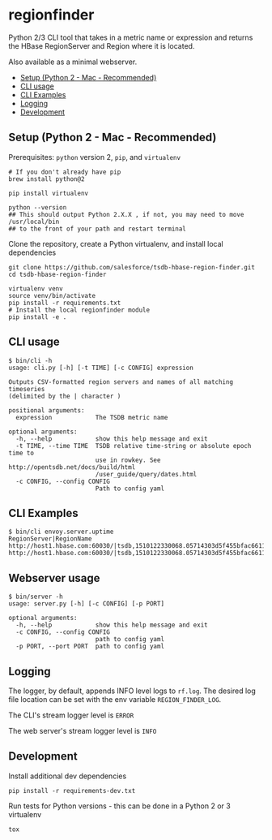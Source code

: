 # regionfinder
Python 2/3 CLI tool that takes in a metric name or expression and returns the HBase RegionServer and Region where it is located.

Also available as a minimal webserver. 

<!-- START doctoc generated TOC please keep comment here to allow auto update -->
<!-- DON'T EDIT THIS SECTION, INSTEAD RE-RUN doctoc TO UPDATE -->


- [Setup (Python 2 - Mac - Recommended)](#setup-python-2---mac---recommended)
- [CLI usage](#cli-usage)
- [CLI Examples](#cli-examples)
- [Logging](#logging)
- [Development](#development)

<!-- END doctoc generated TOC please keep comment here to allow auto update -->

## Setup (Python 2 - Mac - Recommended)
Prerequisites: `python` version 2, `pip`, and `virtualenv`
```
# If you don't already have pip
brew install python@2

pip install virtualenv

python --version
## This should output Python 2.X.X , if not, you may need to move /usr/local/bin 
## to the front of your path and restart terminal
```

Clone the repository, create a Python virtualenv, and install local dependencies
```
git clone https://github.com/salesforce/tsdb-hbase-region-finder.git
cd tsdb-hbase-region-finder

virtualenv venv
source venv/bin/activate
pip install -r requirements.txt
# Install the local regionfinder module
pip install -e .
```

## CLI usage
```
$ bin/cli -h
usage: cli.py [-h] [-t TIME] [-c CONFIG] expression

Outputs CSV-formatted region servers and names of all matching timeseries
(delimited by the | character )

positional arguments:
  expression            The TSDB metric name

optional arguments:
  -h, --help            show this help message and exit
  -t TIME, --time TIME  TSDB relative time-string or absolute epoch time to
                        use in rowkey. See http://opentsdb.net/docs/build/html
                        /user_guide/query/dates.html
  -c CONFIG, --config CONFIG
                        Path to config yaml
```

## CLI Examples
```
$ bin/cli envoy.server.uptime
RegionServer|RegionName
http://host1.hbase.com:60030/|tsdb,1510122330068.05714303d5f455bfac661199d2cbb343
http://host1.hbase.com:60030/|tsdb,1510122330068.05714303d5f455bfac661199d2cbb343
```

## Webserver usage
```
$ bin/server -h
usage: server.py [-h] [-c CONFIG] [-p PORT]

optional arguments:
  -h, --help            show this help message and exit
  -c CONFIG, --config CONFIG
                        path to config yaml
  -p PORT, --port PORT  path to config yaml
```

## Logging
The logger, by default, appends INFO level logs to `rf.log`. The desired log file location can be set with the env variable `REGION_FINDER_LOG`.

The CLI's stream logger level is `ERROR`

The web server's stream logger level is `INFO`

## Development
Install additional dev dependencies
```
pip install -r requirements-dev.txt
```
Run tests for Python versions - this can be done in a Python 2 or 3 virtualenv
```
tox 
```
